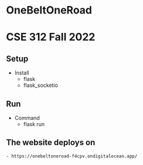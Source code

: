 # OneBeltOneRoad
# CSE 312 Fall 2022

## Setup
- Install
    - flask
    - flask_socketio

## Run
- Command
    - flask run

## The website deploys on
    - https://onebeltoneroad-f4cpv.ondigitalocean.app/
